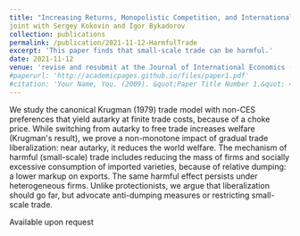 ```yaml
---
title: "Increasing Returns, Monopolistic Competition, and International Trade: Revisiting Gains from Trade"
joint with Sergey Kokovin and Igor Bykadorov
collection: publications
permalink: /publication/2021-11-12-HarmfulTrade
excerpt: 'This paper finds that small-scale trade can be harmful.'
date: 2021-11-12
venue: 'revise and resubmit at the Journal of International Economics (minor revisions requested)'
#paperurl: 'http://academicpages.github.io/files/paper1.pdf'
#citation: 'Your Name, You. (2009). &quot;Paper Title Number 1.&quot; <i>Journal 1</i>. 1(1).'
---
```

We study the canonical Krugman (1979) trade model with non-CES preferences that yield autarky at finite trade costs, because of a choke price. While switching from autarky to free trade increases welfare (Krugman's result), we prove a non-monotone impact of gradual trade liberalization: near autarky, it reduces the world welfare. The mechanism of harmful (small-scale) trade includes reducing the mass of firms and socially excessive consumption of imported varieties, because of relative dumping: a lower markup on exports. The same harmful effect persists under heterogeneous firms. Unlike protectionists, we argue that liberalization should go far, but advocate anti-dumping measures or restricting small-scale trade.

Available upon request
